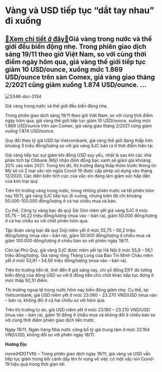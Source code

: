 Vàng và USD tiếp tục “dắt tay nhau” đi xuống
============================================

[:gift:Xem chi tiết ở đây:gift:](https://hddtvn.com/vang-va-usd-tiep-tuc-dat-tay-nhau-di-xuong/)Giá vàng trong nước và thế giới đều biến động nhẹ. Trong phiên giao dịch sáng 19/11 theo giờ Việt Nam, so với cùng thời điểm ngày hôm qua, giá vàng thế giới tiếp tục giảm 10 USD/ounce, xuống mức 1.869 USD/ounce trên sàn Comex, giá vàng giao tháng 2/2021 cũng giảm xuống 1.874 USD/ounce. …
------------------------------------------------------------------------------------------------------------------------------------------------------------------------------------------------------------------------------------------------------------------------------------------------





![5346-dsc-3154](https://hddtvn.com/wp-content/uploads/2021/01/5346_DSC_3154-3.jpg "Giá vàng trong nước và thế giới đều biến động nhẹ.")


Giá vàng trong nước và thế giới đều biến động nhẹ.



Trong phiên giao dịch sáng 19/11 theo giờ Việt Nam, so với cùng thời điểm ngày hôm qua, giá vàng thế giới tiếp tục giảm 10 USD/ounce, xuống mức 1.869 USD/ounce trên sàn Comex, giá vàng giao tháng 2/2021 cũng giảm xuống 1.874 USD/ounce.


Quy đổi theo tỷ giá USD tại Vietcombank, giá vàng thế giới đang thấp hơn khoảng 3 triệu đồng/lượng so với giá vàng SJC bán ra ở thời điểm hiện tại.


Giá vàng tiếp tục sụt giảm khi đồng USD suy yếu, nhất là sau khi các nhà phân tích tại Citibank (Mỹ) nhận định đồng bạc xanh sẽ giảm giá khoảng 20% vào năm 2021. Trong khi đó, thị trường đang thấp thỏm trước thông tin Mỹ sẽ có 2 loại vắc-xin ngừa Covid-19 được cấp phép sử dụng vào tháng 12/2020. Các diễn biến tích cực của vắc-xin đang làm giảm sức hấp dẫn của kim loại quý.


Trên thị trường vàng trong nước, trong những phiên trước và tới phiên hôm nay 19/11, giá vàng SJC tiếp tục đi xuống, nhưng biên độ chỉ khoảng 50.000-100.000 đồng/lượng ở cả hai chiều mua và bán.


Cụ thể, Công ty vàng bạc đá quý Sài Gòn niêm yết giá vàng SJC ở mức 55,75 – 56,22 triệu đồng/lượng (mua vào – bán ra), giảm 50.000 đồng/lượng ở cả hai chiều so với chốt phiên hôm qua.


Tập đoàn vàng bạc đá quý Doji niêm yết ở mức 55,75 – 56,2 triệu đồng/lượng (mua vào – bán ra), giảm 50.000 đồng/lượng ở chiều mua và giảm 100.000 đồng/lượng ở chiều bán so với phiên ngày 18/11.


Còn tại Phú Quý, giá vàng SJC được niêm yết tại Hà Nội ở mức 55,8 – 56,1 triệu đồng/lượng. Giá vàng rồng Thăng Long của Bảo Tín Minh Châu niêm yết ở mức 53,91 – 54,56 triệu đồng/lượng (mua vào – bán ra).


Trên thị trường tiền tệ, tính đến 9 giờ sáng nay, chỉ số đồng DXY đo lường biến động của đồng USD so với 6 đồng tiền chủ chốt khác tiếp tục đứng ở mức thấp 92,51 điểm.


Thị trường ngoại tệ trong nước hôm nay biến động giảm nhẹ. Cụ thể, tại Vietcombank, giá USD niêm yết ở mức 23.060 – 23.270 VND/USD (mua vào – bán ra, không đổi ở cả hai chiều so với hôm qua.


Trên thị trường tự do, giá USD niêm yết ở mức 23.180 – 23.210 VND/USD (mua vào – bán ra), giảm 10 đồng ở chiều mua và không đổi ở chiều bán so với cùng thời điểm phiên giao dịch liền trước.


Ngày 19/11, Ngân hàng Nhà nước công bố tỷ giá trung tâm ở mức 23.164 VND/USD, không đổi so với phiên ngày 18/11.




**Hương Dịu**



more(HDDTVN) – Trong phiên giao dịch ngày 19/11, giá vàng và USD vẫn tiếp tục giảm trong bối cảnh dấy lên hi vọng về việc có một vắc-xin Covid-19 hiệu quả trong thời gian tới.

